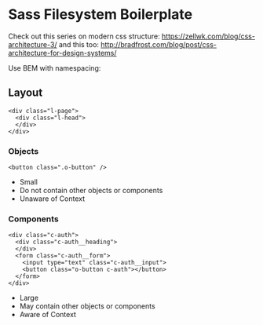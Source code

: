 # Sass Filesystem Boilerplate

Check out this series on modern css structure: https://zellwk.com/blog/css-architecture-3/
and this too:
http://bradfrost.com/blog/post/css-architecture-for-design-systems/

Use BEM with namespacing:

## Layout
```
<div class="l-page">
  <div class="l-head">
  </div>
</div>
```

### Objects
`<button class=".o-button" />`
- Small
- Do not contain other objects or components
- Unaware of Context

### Components
```
<div class="c-auth">
  <div class="c-auth__heading">
  </div>
  <form class="c-auth__form">
    <input type="text" class="c-auth__input">
    <button class="o-button c-auth"></button>
  </form>
</div>
```
- Large
- May contain other objects or components
- Aware of Context
